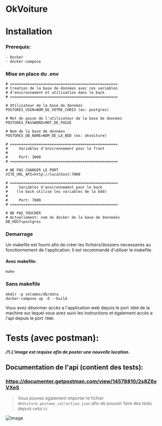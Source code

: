 # OkVoiture

# Installation

### Prerequis:
    - Docker
    - docker-compose
    
### Mise en place du .env

    # =================================================
    # Creation de la base de données avec ces variables 
    # d'environnement et utilisation dans le back
    # =================================================
    
    # Utilisateur de la base de données
    POSTGRES_USER=NOM_DE_VOTRE_CHOIX (ex: postgres)
    
    # Mot de passe de l'utilisateur de la base de données
    POSTGRES_PASSWORD=MOT_DE_PASSE
    
    # Nom de la base de données
    POSTGRES_DB_NAME=NOM_DE_LA_BDD (ex: okvoiture)
    
    # =================================================
    #     Variables d'environnement pour le front 
    #
    #     Port: 3000
    # =================================================

    # NE PAS CHANGER LE PORT
    VITE_URL_API=http://localhost:7000 

    # =================================================
    #     Variables d'environnement pour le back
    #    (le back utilise les variables de la bdd)
    #    
    #     Port: 7000
    # =================================================
    
    # NE PAS TOUCHER
    # Actuellement: nom du docker de la base de donneées
    DB_HOST=postgres

### Demarrage

Un makefile est fourni afin de créer les fichiers/dossiers necessaires au fonctionnement de l'application.
Il est recommandé d'utiliser le makefile.

#### Avec makefile:

    make
    
### Sans makefile

    mkdir -p volumes/db/data
    docker-compose up -d --build
    
    
Vous avez désormer accès a l'application web depuis le port `3000` de la machine sur lequel vous avez suivi les instructions et également accès a l'api depuis le port `7000`.
# Tests (avec postman):

##### /!\ L'image est requise afin de poster une nouvelle location.

## Documentation de l'api (contient des tests): 
### https://documenter.getpostman.com/view/14578810/2s8Z6yVXeS
> Vous pouvez egalement importer le fichier `OkVoiture.postman_collection.json` afin de pouvoir faire des tests depuis celui ci.

![Image](https://i.postimg.cc/bwQTjYvh/image.png)